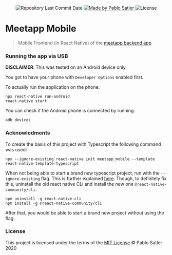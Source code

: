 <p align="center">
  <img alt="Repository Last Commit Date" src="https://img.shields.io/github/last-commit/psatler/meetapp-mobile?color=blue">

  <a href="https://www.linkedin.com/in/pablosatler/">
    <img alt="Made by Pablo Satler" src="https://img.shields.io/badge/made%20by-Pablo%20Satler-blue">
  </a>

  <img alt="License" src="https://img.shields.io/github/license/psatler/meetapp-frontend?color=blue">

</p>

# Meetapp Mobile

> Mobile Frontend (in React Native) of the [meetapp backend app](https://github.com/psatler/meetapp-backend)

### Running the app via USB

**DISCLAIMER**: This was tested on an Android device only.

You got to have your phone with `Developer Options` enabled first.

To actually run the application on the phone:

```
npx react-native run-android
react-native start
```

You can check if the Android phone is connected by running:

```
adb devices
```

### Acknowledments

To create the basis of this project with Typescript the following command was used:
```
npx --ignore-existing react-native init meetapp_mobile --template react-native-template-typescript
```
When not being able to start a brand new typescript project, run with the `--ignore-existing` flag. This is further explained [here](https://github.com/react-native-community/react-native-template-typescript/issues/80).
Though, to definitely fix this, uninstall the old react native CLi and install the new one `@react-native-community/cli`:
```
npm uninstall -g react-native-cli
npm install -g @react-native-community/cli
```
After that, you would be able to start a brand new project without using the flag.

### License

This project is licensed under the terms of the [MIT License](https://opensource.org/licenses/MIT) © Pablo Satler 2020

<!-- ### Table of Contents

- [How to Run](#how-to-run)

  - [Features](#features)

- [Screens of the app](#screens-of-the-app)

  - [Authentication](#authentication)
  - [Registration](#registration)
  - [Dashboard](#dashboard)
  - [Details](#details)
  - [New / Edit](#new--edit)
  - [Profile](#profile)

- [Some dependecies used](#some-dependecies-used)
- [Acknowledgements](#acknowledgements)
- [License](#license) -->
